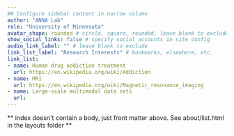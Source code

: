 ```yaml
---
## Configure sidebar content in narrow column
author: "ANNA Lab"
role: "University of Minnesota"
avatar_shape: rounded # circle, square, rounded, leave blank to exclude
show_social_links: false # specify social accounts in site config
audio_link_label: "" # leave blank to exclude
link_list_label: "Research Interests" # bookmarks, elsewhere, etc.
link_list:
- name: Human drug addiction treatment
  url: https://en.wikipedia.org/wiki/Addiction
- name: MRI
  url: https://en.wikipedia.org/wiki/Magnetic_resonance_imaging
- name: Large-scale multimodal data sets
  url: 
---
```


** index doesn't contain a body, just front matter above.
See about/list.html in the layouts folder **